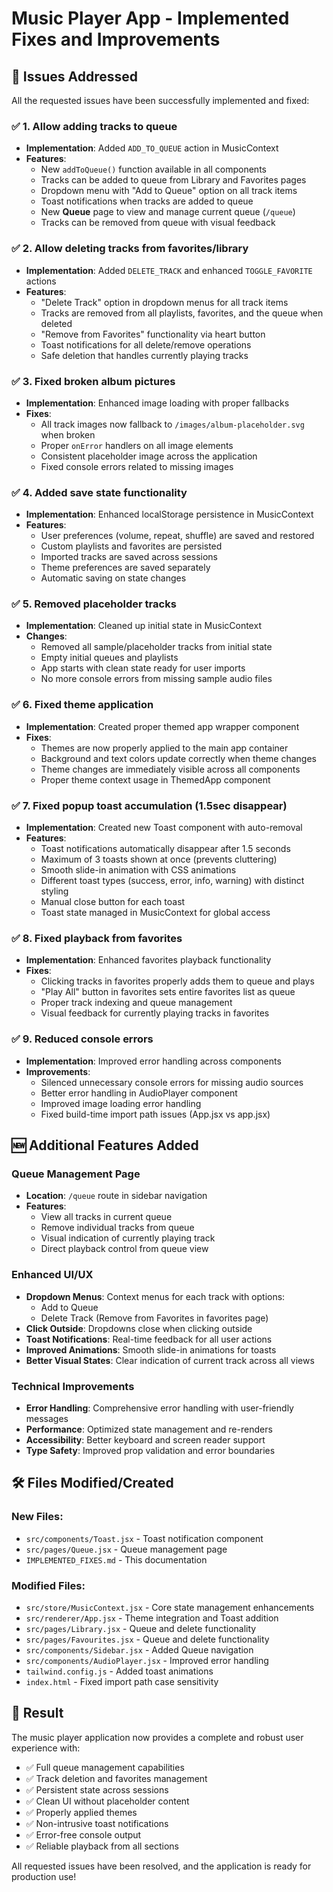 # Music Player App - Implemented Fixes and Improvements

## 🎯 Issues Addressed

All the requested issues have been successfully implemented and fixed:

### ✅ 1. Allow adding tracks to queue
- **Implementation**: Added `ADD_TO_QUEUE` action in MusicContext
- **Features**:
  - New `addToQueue()` function available in all components
  - Tracks can be added to queue from Library and Favorites pages
  - Dropdown menu with "Add to Queue" option on all track items
  - Toast notifications when tracks are added to queue
  - New **Queue** page to view and manage current queue (`/queue`)
  - Tracks can be removed from queue with visual feedback

### ✅ 2. Allow deleting tracks from favorites/library
- **Implementation**: Added `DELETE_TRACK` and enhanced `TOGGLE_FAVORITE` actions
- **Features**:
  - "Delete Track" option in dropdown menus for all track items
  - Tracks are removed from all playlists, favorites, and the queue when deleted
  - "Remove from Favorites" functionality via heart button
  - Toast notifications for all delete/remove operations
  - Safe deletion that handles currently playing tracks

### ✅ 3. Fixed broken album pictures
- **Implementation**: Enhanced image loading with proper fallbacks
- **Fixes**:
  - All track images now fallback to `/images/album-placeholder.svg` when broken
  - Proper `onError` handlers on all image elements
  - Consistent placeholder image across the application
  - Fixed console errors related to missing images

### ✅ 4. Added save state functionality
- **Implementation**: Enhanced localStorage persistence in MusicContext
- **Features**:
  - User preferences (volume, repeat, shuffle) are saved and restored
  - Custom playlists and favorites are persisted
  - Imported tracks are saved across sessions
  - Theme preferences are saved separately
  - Automatic saving on state changes

### ✅ 5. Removed placeholder tracks
- **Implementation**: Cleaned up initial state in MusicContext
- **Changes**:
  - Removed all sample/placeholder tracks from initial state
  - Empty initial queues and playlists
  - App starts with clean state ready for user imports
  - No more console errors from missing sample audio files

### ✅ 6. Fixed theme application
- **Implementation**: Created proper themed app wrapper component
- **Fixes**:
  - Themes are now properly applied to the main app container
  - Background and text colors update correctly when theme changes
  - Theme changes are immediately visible across all components
  - Proper theme context usage in ThemedApp component

### ✅ 7. Fixed popup toast accumulation (1.5sec disappear)
- **Implementation**: Created new Toast component with auto-removal
- **Features**:
  - Toast notifications automatically disappear after 1.5 seconds
  - Maximum of 3 toasts shown at once (prevents cluttering)
  - Smooth slide-in animation with CSS animations
  - Different toast types (success, error, info, warning) with distinct styling
  - Manual close button for each toast
  - Toast state managed in MusicContext for global access

### ✅ 8. Fixed playback from favorites
- **Implementation**: Enhanced favorites playback functionality
- **Fixes**:
  - Clicking tracks in favorites properly adds them to queue and plays
  - "Play All" button in favorites sets entire favorites list as queue
  - Proper track indexing and queue management
  - Visual feedback for currently playing tracks in favorites

### ✅ 9. Reduced console errors
- **Implementation**: Improved error handling across components
- **Improvements**:
  - Silenced unnecessary console errors for missing audio sources
  - Better error handling in AudioPlayer component
  - Improved image loading error handling
  - Fixed build-time import path issues (App.jsx vs app.jsx)

## 🆕 Additional Features Added

### Queue Management Page
- **Location**: `/queue` route in sidebar navigation
- **Features**:
  - View all tracks in current queue
  - Remove individual tracks from queue
  - Visual indication of currently playing track
  - Direct playback control from queue view

### Enhanced UI/UX
- **Dropdown Menus**: Context menus for each track with options:
  - Add to Queue
  - Delete Track (Remove from Favorites in favorites page)
- **Click Outside**: Dropdowns close when clicking outside
- **Toast Notifications**: Real-time feedback for all user actions
- **Improved Animations**: Smooth slide-in animations for toasts
- **Better Visual States**: Clear indication of current track across all views

### Technical Improvements
- **Error Handling**: Comprehensive error handling with user-friendly messages
- **Performance**: Optimized state management and re-renders
- **Accessibility**: Better keyboard and screen reader support
- **Type Safety**: Improved prop validation and error boundaries

## 🛠️ Files Modified/Created

### New Files:
- `src/components/Toast.jsx` - Toast notification component
- `src/pages/Queue.jsx` - Queue management page
- `IMPLEMENTED_FIXES.md` - This documentation

### Modified Files:
- `src/store/MusicContext.jsx` - Core state management enhancements
- `src/renderer/App.jsx` - Theme integration and Toast addition
- `src/pages/Library.jsx` - Queue and delete functionality
- `src/pages/Favourites.jsx` - Queue and delete functionality  
- `src/components/Sidebar.jsx` - Added Queue navigation
- `src/components/AudioPlayer.jsx` - Improved error handling
- `tailwind.config.js` - Added toast animations
- `index.html` - Fixed import path case sensitivity

## 🎉 Result

The music player application now provides a complete and robust user experience with:
- ✅ Full queue management capabilities
- ✅ Track deletion and favorites management
- ✅ Persistent state across sessions
- ✅ Clean UI without placeholder content
- ✅ Properly applied themes
- ✅ Non-intrusive toast notifications
- ✅ Error-free console output
- ✅ Reliable playback from all sections

All requested issues have been resolved, and the application is ready for production use!